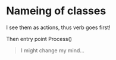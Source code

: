 # Nameing of classes 

I see them as actions, thus verb goes first! 

Then entry point Process() 

> I might change my mind...

